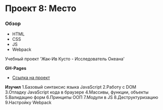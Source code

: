 # Проект 8: Место

### Обзор

- HTML
- CSS
- JS
- Webpack

Учебный проект 'Жак-Ив Кусто - Исследователь Океана'

**GH-Pages**

- [Ссылка на проект](https://qwewerqwewer1.github.io/mesto/)

**Изучил**
1.Базовый синтаксис языка JavaScript
2.Работу с DOM
3.Отладку JavaScript кода в браузере
4.Массивы, функции, объекты
5.Валидацию форм
6.Принципы ООП
7.Модули в JS
8.Деструктуризацию
9.Настройку Webpack
